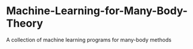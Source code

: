 # Machine-Learning-for-Many-Body-Theory
A collection of machine learning programs for many-body methods

